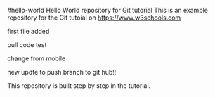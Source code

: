 #hello-world
Hello World repository for Git tutorial
This is an example repository for the Git tutoial on https://www.w3schools.com

first file added

pull code test

change from mobile

new updte to push branch to git hub!!

This repository is built step by step in the tutorial.
